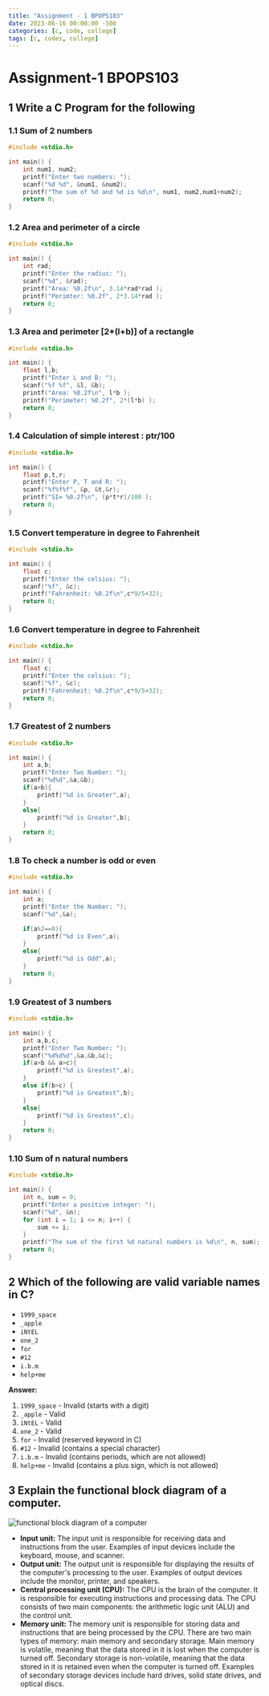 ```yaml
---
title: "Assignment - 1 BPOPS103"
date: 2023-06-16 00:00:00 -500
categories: [c, code, college]
tags: [c, codes, college]
---
```

# Assignment-1 BPOPS103

## 1 Write a C Program for the following

### 1.1 Sum of 2 numbers

```c
#include <stdio.h>

int main() {
    int num1, num2;
    printf("Enter two numbers: ");
    scanf("%d %d", &num1, &num2);
    printf("The sum of %d and %d is %d\n", num1, num2,num1+num2);
    return 0;
}
```

### 1.2 Area and perimeter of a circle

```c
#include <stdio.h>

int main() {
    int rad;
    printf("Enter the radius: ");
    scanf("%d", &rad);
    printf("Area: %0.2f\n", 3.14*rad*rad );
    printf("Perimter: %0.2f", 2*3.14*rad );
    return 0;
}
```

### 1.3 Area and perimeter [2*(l+b)] of a rectangle

```c
#include <stdio.h>

int main() {
    float l,b;
    printf("Enter L and B: ");
    scanf("%f %f", &l, &b);
    printf("Area: %0.2f\n", l*b );
    printf("Perimeter: %0.2f", 2*(l*b) );
    return 0;
}
```

### 1.4 Calculation of simple interest : ptr/100

```c
#include <stdio.h>

int main() {
    float p,t,r;
    printf("Enter P, T and R: ");
    scanf("%f%f%f", &p, &t,&r);
    printf("SI= %0.2f\n", (p*t*r)/100 );
    return 0;
}
```

### 1.5 Convert temperature in degree to Fahrenheit

```c
#include <stdio.h>

int main() {
    float c;
    printf("Enter the celsius: ");
    scanf("%f", &c);
    printf("Fahrenheit: %0.2f\n",c*9/5+32);
    return 0;
}
```

### 1.6 Convert temperature in degree to Fahrenheit

```c
#include <stdio.h>

int main() {
    float c;
    printf("Enter the celsius: ");
    scanf("%f", &c);
    printf("Fahrenheit: %0.2f\n",c*9/5+32);
    return 0;
}
```

### 1.7 Greatest of 2 numbers

```c
#include <stdio.h>

int main() {
    int a,b;
    printf("Enter Two Number: ");
    scanf("%d%d",&a,&b);
    if(a>b){
        printf("%d is Greater",a);
    }
    else{
        printf("%d is Greater",b);
    }
    return 0;
}
```

### 1.8 To check a number is odd or even

```c
#include <stdio.h>

int main() {
    int a;
    printf("Enter the Number: ");
    scanf("%d",&a);

    if(a%2==0){
        printf("%d is Even",a);
    }
    else{
        printf("%d is Odd",a);
    }
    return 0;
}
```

### 1.9 Greatest of 3 numbers

```c
#include <stdio.h>

int main() {
    int a,b,c;
    printf("Enter Two Number: ");
    scanf("%d%d%d",&a,&b,&c);
    if(a>b && a>c){
        printf("%d is Greatest",a);
    }
    else if(b>c) {
        printf("%d is Greatest",b);
    }
    else{
        printf("%d is Greatest",c);
    }
    return 0;
}
```

### 1.10 Sum of n natural numbers

```c
#include <stdio.h>

int main() {
    int n, sum = 0;
    printf("Enter a positive integer: ");
    scanf("%d", &n);
    for (int i = 1; i <= n; i++) {
        sum += i;
    }
    printf("The sum of the first %d natural numbers is %d\n", n, sum);
    return 0;
}
```

## 2 Which of the following are valid variable names in C?

* `1999_space`
* `_apple`
* `iNtEL`
* `one_2`
* `for`
* `#12`
* `i.b.m`
* `help+me`

**Answer:**

1. `1999_space` - Invalid (starts with a digit)
2. `_apple` - Valid
3. `iNtEL` - Valid
4. `one_2` - Valid
5. `for` - Invalid (reserved keyword in C)
6. `#12` - Invalid (contains a special character)
7. `i.b.m` - Invalid (contains periods, which are not allowed)
8. `help+me` - Invalid (contains a plus sign, which is not allowed)

## 3 Explain the functional block diagram of a computer.

![functional block diagram of a computer](https://ifsvivek.github.io/host/Assignment/blockDiagram.png)

* **Input unit:** The input unit is responsible for receiving data and instructions from the user. Examples of input devices include the keyboard, mouse, and scanner.
* **Output unit:** The output unit is responsible for displaying the results of the computer's processing to the user. Examples of output devices include the monitor, printer, and speakers.
* **Central processing unit (CPU):** The CPU is the brain of the computer. It is responsible for executing instructions and processing data. The CPU consists of two main components: the arithmetic logic unit (ALU) and the control unit.
* **Memory unit:** The memory unit is responsible for storing data and instructions that are being processed by the CPU. There are two main types of memory: main memory and secondary storage. Main memory is volatile, meaning that the data stored in it is lost when the computer is turned off. Secondary storage is non-volatile, meaning that the data stored in it is retained even when the computer is turned off. Examples of secondary storage devices include hard drives, solid state drives, and optical discs.
